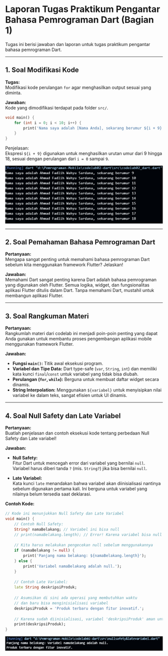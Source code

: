 # Laporan Tugas Praktikum Pengantar Bahasa Pemrograman Dart (Bagian 1)

Tugas ini berisi jawaban dan laporan untuk tugas praktikum pengantar bahasa pemrograman Dart.

---

## **1. Soal Modifikasi Kode**

**Tugas:**  
Modifikasi kode perulangan `for` agar menghasilkan output sesuai yang diminta.

**Jawaban:**  
Kode yang dimodifikasi terdapat pada folder `src/`.

```dart
void main() {
    for (int i = 0; i < 10; i++) {
        print('Nama saya adalah [Nama Anda], sekarang berumur ${i + 9}');
    }
}
```

Penjelasan:  
Ekspresi `${i + 9}` digunakan untuk menghasilkan urutan umur dari 9 hingga 18, sesuai dengan perulangan dari `i = 0` sampai `9`.

![Output Kode](img/image1.png)

---

## **2. Soal Pemahaman Bahasa Pemrograman Dart**

**Pertanyaan:**  
Mengapa sangat penting untuk memahami bahasa pemrograman Dart sebelum kita menggunakan framework Flutter? Jelaskan!

**Jawaban:**  
Memahami Dart sangat penting karena Dart adalah bahasa pemrograman yang digunakan oleh Flutter. Semua logika, widget, dan fungsionalitas aplikasi Flutter ditulis dalam Dart. Tanpa memahami Dart, mustahil untuk membangun aplikasi Flutter.

---

## **3. Soal Rangkuman Materi**

**Pertanyaan:**  
Rangkumlah materi dari codelab ini menjadi poin-poin penting yang dapat Anda gunakan untuk membantu proses pengembangan aplikasi mobile menggunakan framework Flutter.

**Jawaban:**

- **Fungsi `main()`:** Titik awal eksekusi program.
- **Variabel dan Tipe Data:** Dart type-safe (`var`, `String`, `int`) dan memiliki kata kunci `final`/`const` untuk variabel yang tidak bisa diubah.
- **Perulangan (`for`, `while`):** Berguna untuk membuat daftar widget secara dinamis.
- **String Interpolation:** Menggunakan `${variabel}` untuk menyisipkan nilai variabel ke dalam teks, sangat efisien untuk UI dinamis.

---

## **4. Soal Null Safety dan Late Variabel**

**Pertanyaan:**  
Buatlah penjelasan dan contoh eksekusi kode tentang perbedaan Null Safety dan Late variabel!

**Jawaban:**

- **Null Safety:**  
    Fitur Dart untuk mencegah error dari variabel yang bernilai `null`. Variabel harus diberi tanda `?` (mis. `String?`) jika bisa bernilai `null`.

- **Late Variabel:**  
    Kata kunci `late` menandakan bahwa variabel akan diinisialisasi nantinya sebelum digunakan pertama kali. Ini berguna untuk variabel yang nilainya belum tersedia saat deklarasi.

**Contoh Kode:**

```dart
// Kode ini menunjukkan Null Safety dan Late Variabel
void main() {
    // Contoh Null Safety:
    String? namaBelakang; // Variabel ini bisa null
    // print(namaBelakang.length); // Error! Karena variabel bisa null

    // Kita harus melakukan pengecekan null sebelum menggunakannya
    if (namaBelakang != null) {
        print('Panjang nama belakang: ${namaBelakang.length}');
    } else {
        print('Variabel namaBelakang adalah null.');
    }

    // Contoh Late Variabel:
    late String deskripsiProduk;
    
    // Asumsikan di sini ada operasi yang membutuhkan waktu
    // dan baru bisa menginisialisasi variabel
    deskripsiProduk = 'Produk terbaru dengan fitur inovatif.';
    
    // Karena sudah diinisialisasi, variabel 'deskripsiProduk' aman untuk digunakan
    print(deskripsiProduk);
}
```

![Hasil Code](img/image.png)
